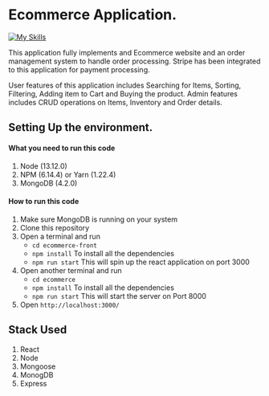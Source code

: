 # Ecommerce Application.

[![My Skills](https://skills.thijs.gg/icons?i=html,css,js,react,mongodb,docker)](https://skills.thijs.gg)

This application fully implements and Ecommerce website and an order management system to handle order processing. Stripe has been integrated to this application for payment processing.

User features of this application includes Searching for Items, Sorting, Filtering, Adding item to Cart and Buying the product.
Admin features includes CRUD operations on Items, Inventory and Order details.

## Setting Up the environment.

#### What you need to run this code
1. Node (13.12.0)
2. NPM (6.14.4) or Yarn (1.22.4)
3. MongoDB (4.2.0)

####  How to run this code
1. Make sure MongoDB is running on your system 
2. Clone this repository
3. Open a terminal and run 
    - ``` cd ecommerce-front ```
    - ``` npm install ``` To install all the dependencies
    - ``` npm run start ``` This will spin up the react application on port 3000
4. Open another terminal and run
    - ``` cd ecommerce ```
    - ``` npm install ``` To install all the dependencies
    - ``` npm run start ``` This will start the server on Port 8000
5. Open ``` http://localhost:3000/ ```

## Stack Used
1. React
2. Node
3. Mongoose
4. MonogDB
5. Express

